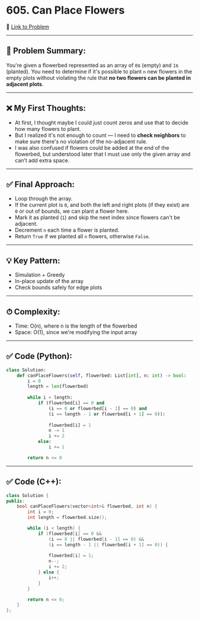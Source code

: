 # 605. Can Place Flowers

🔗 [Link to Problem](https://leetcode.com/problems/can-place-flowers)

---

## 🧠 Problem Summary:
You're given a flowerbed represented as an array of `0`s (empty) and `1`s (planted). You need to determine if it's possible to plant `n` new flowers in the empty plots without violating the rule that **no two flowers can be planted in adjacent plots**.

---

## ❌ My First Thoughts:
- At first, I thought maybe I could just count zeros and use that to decide how many flowers to plant.
- But I realized it's not enough to count — I need to **check neighbors** to make sure there's no violation of the no-adjacent rule.
- I was also confused if flowers could be added at the end of the flowerbed, but understood later that I must use only the given array and can’t add extra space.

---

## ✅ Final Approach:
- Loop through the array.
- If the current plot is `0`, and both the left and right plots (if they exist) are `0` or out of bounds, we can plant a flower here.
- Mark it as planted (`1`) and skip the next index since flowers can't be adjacent.
- Decrement `n` each time a flower is planted.
- Return `True` if we planted all `n` flowers, otherwise `False`.

---

## 💡 Key Pattern:
- Simulation + Greedy
- In-place update of the array
- Check bounds safely for edge plots

---

## ⏱ Complexity:
- Time: O(n), where n is the length of the flowerbed
- Space: O(1), since we're modifying the input array

---

## ✅ Code (Python):
```python
class Solution:
    def canPlaceFlowers(self, flowerbed: List[int], n: int) -> bool:
        i = 0
        length = len(flowerbed)
        
        while i < length:
            if (flowerbed[i] == 0 and
                (i == 0 or flowerbed[i - 1] == 0) and
                (i == length - 1 or flowerbed[i + 1] == 0)):
                
                flowerbed[i] = 1
                n -= 1
                i += 2
            else:
                i += 1

        return n <= 0
```

---

## ✅ Code (C++):
```cpp
class Solution {
public:
    bool canPlaceFlowers(vector<int>& flowerbed, int n) {
        int i = 0;
        int length = flowerbed.size();

        while (i < length) {
            if (flowerbed[i] == 0 &&
                (i == 0 || flowerbed[i - 1] == 0) &&
                (i == length - 1 || flowerbed[i + 1] == 0)) {
                
                flowerbed[i] = 1;
                n--;
                i += 2;
            } else {
                i++;
            }
        }

        return n <= 0;
    }
};
```
